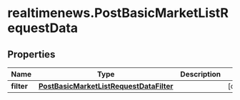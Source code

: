 # realtimenews.PostBasicMarketListRequestData

## Properties

Name | Type | Description | Notes
------------ | ------------- | ------------- | -------------
**filter** | [**PostBasicMarketListRequestDataFilter**](PostBasicMarketListRequestDataFilter.md) |  | [optional] 


